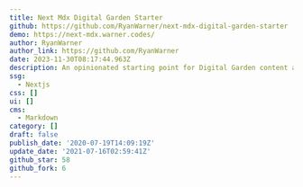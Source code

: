```yaml
---
title: Next Mdx Digital Garden Starter
github: https://github.com/RyanWarner/next-mdx-digital-garden-starter
demo: https://next-mdx.warner.codes/
author: RyanWarner
author_link: https://github.com/RyanWarner
date: 2023-11-30T08:17:44.963Z
description: An opinionated starting point for Digital Garden content authoring.
ssg:
  - Nextjs
css: []
ui: []
cms:
  - Markdown
category: []
draft: false
publish_date: '2020-07-19T14:09:19Z'
update_date: '2021-07-16T02:59:41Z'
github_star: 58
github_fork: 6
---
```

